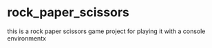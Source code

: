 # rock_paper_scissors
this is a rock paper scissors game project for playing it with a console environmentx
